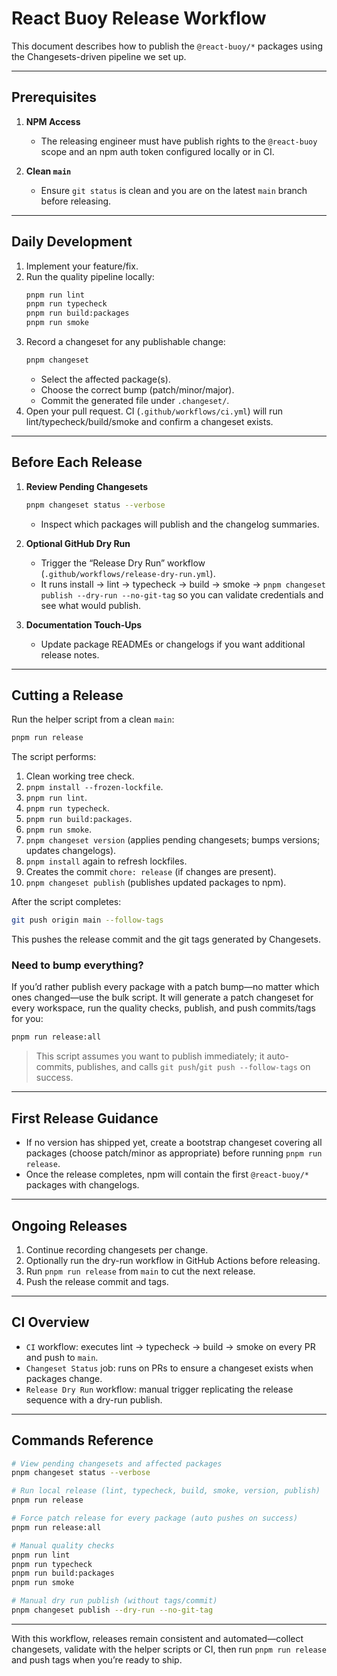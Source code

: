 # React Buoy Release Workflow

This document describes how to publish the `@react-buoy/*` packages using the Changesets-driven pipeline we set up.

---

## Prerequisites

1. **NPM Access**
   - The releasing engineer must have publish rights to the `@react-buoy` scope and an npm auth token configured locally or in CI.

2. **Clean `main`**
   - Ensure `git status` is clean and you are on the latest `main` branch before releasing.

---

## Daily Development

1. Implement your feature/fix.
2. Run the quality pipeline locally:
   ```bash
   pnpm run lint
   pnpm run typecheck
   pnpm run build:packages
   pnpm run smoke
   ```
3. Record a changeset for any publishable change:
   ```bash
   pnpm changeset
   ```
   - Select the affected package(s).
   - Choose the correct bump (patch/minor/major).
   - Commit the generated file under `.changeset/`.
4. Open your pull request. CI (`.github/workflows/ci.yml`) will run lint/typecheck/build/smoke and confirm a changeset exists.

---

## Before Each Release

1. **Review Pending Changesets**
   ```bash
   pnpm changeset status --verbose
   ```
   - Inspect which packages will publish and the changelog summaries.

2. **Optional GitHub Dry Run**
   - Trigger the “Release Dry Run” workflow (`.github/workflows/release-dry-run.yml`).
   - It runs install → lint → typecheck → build → smoke → `pnpm changeset publish --dry-run --no-git-tag` so you can validate credentials and see what would publish.

3. **Documentation Touch-Ups**
   - Update package READMEs or changelogs if you want additional release notes.

---

## Cutting a Release

Run the helper script from a clean `main`:
```bash
pnpm run release
```
The script performs:
1. Clean working tree check.
2. `pnpm install --frozen-lockfile`.
3. `pnpm run lint`.
4. `pnpm run typecheck`.
5. `pnpm run build:packages`.
6. `pnpm run smoke`.
7. `pnpm changeset version` (applies pending changesets; bumps versions; updates changelogs).
8. `pnpm install` again to refresh lockfiles.
9. Creates the commit `chore: release` (if changes are present).
10. `pnpm changeset publish` (publishes updated packages to npm).

After the script completes:
```bash
git push origin main --follow-tags
```
This pushes the release commit and the git tags generated by Changesets.

### Need to bump everything?

If you’d rather publish every package with a patch bump—no matter which ones changed—use the bulk script. It will generate a patch changeset for every workspace, run the quality checks, publish, and push commits/tags for you:
```bash
pnpm run release:all
```
> This script assumes you want to publish immediately; it auto-commits, publishes, and calls `git push`/`git push --follow-tags` on success.

---

## First Release Guidance

- If no version has shipped yet, create a bootstrap changeset covering all packages (choose patch/minor as appropriate) before running `pnpm run release`.
- Once the release completes, npm will contain the first `@react-buoy/*` packages with changelogs.

---

## Ongoing Releases

1. Continue recording changesets per change.
2. Optionally run the dry-run workflow in GitHub Actions before releasing.
3. Run `pnpm run release` from `main` to cut the next release.
4. Push the release commit and tags.

---

## CI Overview

- `CI` workflow: executes lint → typecheck → build → smoke on every PR and push to `main`.
- `Changeset Status` job: runs on PRs to ensure a changeset exists when packages change.
- `Release Dry Run` workflow: manual trigger replicating the release sequence with a dry-run publish.

---

## Commands Reference

```bash
# View pending changesets and affected packages
pnpm changeset status --verbose

# Run local release (lint, typecheck, build, smoke, version, publish)
pnpm run release

# Force patch release for every package (auto pushes on success)
pnpm run release:all

# Manual quality checks
pnpm run lint
pnpm run typecheck
pnpm run build:packages
pnpm run smoke

# Manual dry run publish (without tags/commit)
pnpm changeset publish --dry-run --no-git-tag
```

---

With this workflow, releases remain consistent and automated—collect changesets, validate with the helper scripts or CI, then run `pnpm run release` and push tags when you’re ready to ship.
